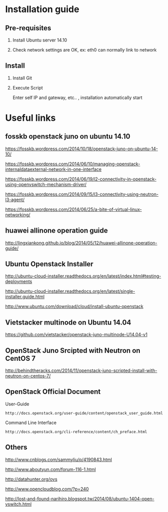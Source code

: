 Installation guide
==================

Pre-requisites
--------------

1. Install Ubuntu server 14.10

2. Check network settings are OK, ex: eth0 can normally link to network

Install
-------

1. Install Git

2. Execute Script

   Enter self IP and gateway, etc.. , installation automatically start

   
Useful links
============

fosskb openstack juno on ubuntu 14.10
-------------------------------------

  https://fosskb.wordpress.com/2014/10/18/openstack-juno-on-ubuntu-14-10/
  
  https://fosskb.wordpress.com/2014/06/10/managing-openstack-internaldataexternal-network-in-one-interface
  
  https://fosskb.wordpress.com/2014/06/19/l2-connectivity-in-openstack-using-openvswitch-mechanism-driver/
  
  https://fosskb.wordpress.com/2014/09/15/l3-connectivity-using-neutron-l3-agent/
  
  https://fosskb.wordpress.com/2014/06/25/a-bite-of-virtual-linux-networking/

huawei allinone operation guide
-------------------------------

  http://lingxiankong.github.io/blog/2014/05/12/huawei-allinone-operation-guide/

Ubuntu Openstack Installer
--------------------------

  http://ubuntu-cloud-installer.readthedocs.org/en/latest/index.html#testing-deployments
  
  http://ubuntu-cloud-installer.readthedocs.org/en/latest/single-installer.guide.html
  
  http://www.ubuntu.com/download/cloud/install-ubuntu-openstack
  
  
Vietstacker multinode on Ubuntu 14.04
-------------------------------------

  https://github.com/vietstacker/openstack-juno-multinode-U14.04-v1

OpenStack Juno Srcipted with Neutron on CentOS 7
------------------------------------------------

  http://behindtheracks.com/2014/11/openstack-juno-scripted-install-with-neutron-on-centos-7/

OpenStack Official Document
---------------------------

  User-Guide
  
    http://docs.openstack.org/user-guide/content/openstack_user_guide.html
	
  Command Line Interface
  
    http://docs.openstack.org/cli-reference/content/ch_preface.html
  
Others
------

  http://www.cnblogs.com/sammyliu/p/4190843.html
  
  http://www.aboutyun.com/forum-116-1.html
  
  http://datahunter.org/ovs
  
  http://www.opencloudblog.com/?p=240
  
  http://lost-and-found-narihiro.blogspot.tw/2014/08/ubuntu-1404-open-vswitch.html
  
  